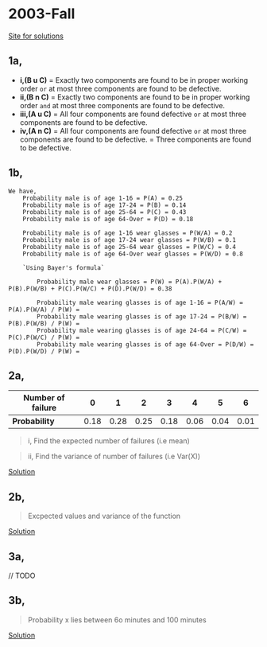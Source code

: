 # 2003-Fall

[Site for solutions](https://pqtsolutions.alsongarbuja.repl.co/)

## 1a,

- **i,(B u C)** = Exactly two components are found to be in proper working order `or` at most three components are found to be defective.
- **ii,(B n C)** = Exactly two components are found to be in proper working order `and` at most three components are found to be defective.
- **iii,(A u C)** = All four components are found defective `or` at most three components are found to be defective.
- **iv,(A n C)** = All four components are found defective `or` at most three components are found to be defective. = Three components are found to be defective.

## 1b,

    We have,
        Probability male is of age 1-16 = P(A) = 0.25
        Probability male is of age 17-24 = P(B) = 0.14
        Probability male is of age 25-64 = P(C) = 0.43
        Probability male is of age 64-Over = P(D) = 0.18

        Probability male is of age 1-16 wear glasses = P(W/A) = 0.2
        Probability male is of age 17-24 wear glasses = P(W/B) = 0.1
        Probability male is of age 25-64 wear glasses = P(W/C) = 0.4
        Probability male is of age 64-Over wear glasses = P(W/D) = 0.8

        `Using Bayer's formula`

            Probability male wear glasses = P(W) = P(A).P(W/A) + P(B).P(W/B) + P(C).P(W/C) + P(D).P(W/D) = 0.38

            Probability male wearing glasses is of age 1-16 = P(A/W) = P(A).P(W/A) / P(W) = 
            Probability male wearing glasses is of age 17-24 = P(B/W) = P(B).P(W/B) / P(W) = 
            Probability male wearing glasses is of age 24-64 = P(C/W) = P(C).P(W/C) / P(W) = 
            Probability male wearing glasses is of age 64-Over = P(D/W) = P(D).P(W/D) / P(W) = 

## 2a,

|**Number of failure**|0|1|2|3|4|5|6|
|--|--|--|--|--|--|--|--|
|**Probability**|0.18|0.28|0.25|0.18|0.06|0.04|0.01|

>i, Find the expected number of failures (i.e mean)

>ii, Find the variance of number of failures (i.e Var(X))

[Solution](https://pqtsolutions.alsongarbuja.repl.co/2003-Fall/question2a.html)

## 2b,

>Excpected values and variance of the function

[Solution](https://pqtsolutions.alsongarbuja.repl.co/2003-Fall/question2b.html)

## 3a,

// TODO

## 3b,

>Probability x lies between 6o minutes and 100 minutes

[Solution](https://pqtsolutions.alsongarbuja.repl.co/2003-Fall/question3b.html)